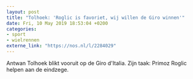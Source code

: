 ```yaml
---
layout: post
title: "Tolhoek: 'Roglic is favoriet, wij willen de Giro winnen'"
date: Fri, 10 May 2019 18:53:04 +0200
categories: 
- sport 
- wielrennen 
externe_link: "https://nos.nl/l/2284029"
---
```


Antwan Tolhoek blikt vooruit op de Giro d'Italia. Zijn taak: Primoz Roglic helpen aan de eindzege.
